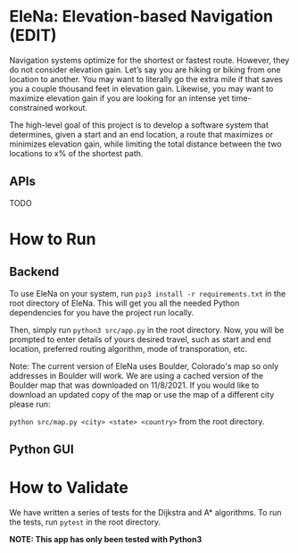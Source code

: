# EleNa: Elevation-based Navigation (EDIT)
Navigation systems optimize for the shortest or fastest route. However, they do not consider elevation gain. Let’s say you are hiking or biking from one location to another. 
You may want to literally go the extra mile if that saves you a couple thousand feet in elevation gain. Likewise, you may want to maximize elevation gain if you are
looking for an intense yet time-constrained workout.

The high-level goal of this project is to develop a software system that determines, given a start and an
end location, a route that maximizes or minimizes elevation gain, while limiting the total distance between
the two locations to x% of the shortest path.

## APIs

TODO

# How to Run
## Backend
To use EleNa on your system, run `pip3 install -r requirements.txt` in the root directory of EleNa. This will get you all the needed Python dependencies for you have the project run locally. 

Then, simply run `python3 src/app.py` in the root directory. Now, you will be prompted to enter details of yours desired travel, such as start and end location, preferred routing algorithm, mode of transporation, etc. 

Note: The current version of EleNa uses Boulder, Colorado's map so only addresses in Boulder will work. We are using a cached version of the Boulder map that was downloaded on 11/8/2021. If you would like to download an updated copy of the map or use the map of a different city please run:

`python src/map.py <city> <state> <country>`  from the root directory.

## Python GUI

# How to Validate
We have written a series of tests for the Dijkstra and A* algorithms. To run the tests, run `pytest` in the root directory. 

**NOTE: This app has only been tested with Python3**
